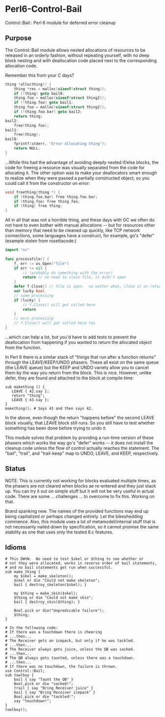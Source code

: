 Perl6-Control-Bail
========

Control::Bail:: Perl 6 module for deferred error cleanup

## Purpose

The Control::Bail module allows nested allocations of resources to be
released in an orderly fashion, without repeating yourself, with no deep
block nesting and with deallocation code placed next to the corresponding
allocation code.

Remember this from your C days?

```C
thing *allocthing() {
    thing *res = malloc(sizeof(struct thing));
    if (!thing) goto bail0;
    thing.foo = malloc(sizeof(struct thing2));
    if (!thing.foo) goto bail1;
    thing.foo = malloc(sizeof(struct thing2));
    if (!thing.foo.bar) goto bail2;
    return thing;
bail2:
    free(thing.foo);
bail1:
    free(thing);
bail0:
    fprintf(stderr, "Error allocating thing");
    return NULL;
} 
```

...While this had the advantage of avoiding deeply nested if/else
blocks, the code for freeing a resource was visually separated from
the code for allocating it.  The other option was to make your
deallocators smart enough to realize when they were passed a partially
constructed object, so you could call it from the constructor
on error:

```C
void freething(thing *) {
    if (thing.foo.bar) free thing.foo.bar;
    if (thing.foo) free thing.foo;
    if (thing) free thing;
}
```

All in all that was not a horrible thing, and these days with GC we
often do not have to even bother with manual allocations -- but for
resources other than memory that need to be cleaned up quickly, like
TCP network connections, some languages have a construct, for example,
go's "defer" (example stolen from rosettacode:)

```go
import "os"
 
func processFile() {
    f, err := os.Open("file")
    if err != nil {
        // (probably do something with the error)
        return // no need to close file, it didn't open
    }
    defer f.Close() // file is open.  no matter what, close it on return
    var lucky bool
    // some processing
    if (lucky) {
        // f.Close() will get called here
        return
    }
    // more processing
    // f.Close() will get called here too
}
```

...which can help a lot, but you'd have to add tests to prevent the
deallocation from happening if you wanted to return the allocated object
from the function.

In Perl 6 there is a similar stack of "things that run after a function
returns" through the LEAVE/KEEP/UNDO phasers.  These all exist on the same
queue (the LEAVE queue) but the KEEP and UNDO variety allow you to cancel
them by the way you return from the block.  This is nice.  However, unlike
defer, they are found and attached to the block at compile time:

```perl6
sub makething () {
   LEAVE { 42.say };
   return "thing";
   LEAVE { 43.say };
}
makething(); # Says 43 and then says 42.
```

In the above, even though the return "happens before" the second LEAVE block
visually, that LEAVE block still runs.  So you still have to test whether
something has been done before trying to undo it.

This module solves that problem by providing a run-time version of these
phasers which works the way go's "defer" works -- it does not install the
cleanup code unless the flow of control actually reaches the statement.
The "bail", "trail", and "trail-keep" map to UNDO, LEAVE, and KEEP,
respectively.

## Status

NOTE: This is currently not working for blocks evaluated multiple times,
as the phasers are not cleared when blocks ae re-entered and they just
stack up.  You can try it out on simple stuff but it will not be very
useful in actual code.  There are some ... challenges ... to overcome
to fix this.  Working on that.

Brand spanking new.  The names of the provided functions may end up
being capitalized or perhaps changed entirely.  Let the bikeshedding
commence.  Also, this module uses a lot of metamodel/internal stuff that
is not necessarily nailed down by specification, so it cannot promise
the same stability as one that uses only the tested 6.c features.

## Idioms

```perl6
# This DWYW.  No need to test $skel or $thing to see whether or
# not they were allocated, works in reverse order of bail statements,
# and no bail statements get run when successful.
sub make_thing {
    my $skel = make_skeleton();
    $skel or die "Could not make skeleton";
    bail { destroy_skeleton($skel); }

    my $thing = make_skin($skel);
    $thing or die "Could not make skin";
    bail { destroy_skin($thing); }

    Bool.pick or die("Unpredicable failure");
    $thing;
}

# In the following code:
# If there was a touchdown there is cheering
# ...then...
# The Receiver gets an icepack, but only if he was tackled.
# ...then...
# The Receiver always gets juice, unless the QB was sacked.
# ...then...
# The QB always gets taunted, unless there was a touchdown.
# ...then...
# If there was no touchdown, the failure is thrown.
use Control::Bail;
sub towlboy {
    bail { say "Taunt the QB" }
    Bool.pick or die "sacked!";
    trail { say "Bring Receiver juice" }
    bail { say "Bring Receiver icepack" }
    Bool.pick or die "tackled!";
    say "touchdown!";
}
towlboy();
```
